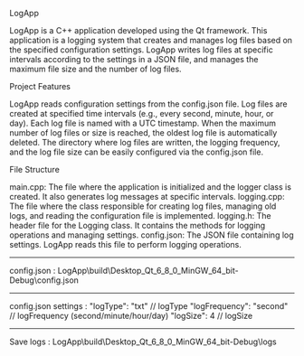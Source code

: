 LogApp

LogApp is a C++ application developed using the Qt framework. This application is a logging system that creates and manages log files based on the specified configuration settings. LogApp writes log files at specific intervals according to the settings in a JSON file, and manages the maximum file size and the number of log files.

Project Features

LogApp reads configuration settings from the config.json file.
Log files are created at specified time intervals (e.g., every second, minute, hour, or day).
Each log file is named with a UTC timestamp.
When the maximum number of log files or size is reached, the oldest log file is automatically deleted.
The directory where log files are written, the logging frequency, and the log file size can be easily configured via the config.json file.

File Structure

main.cpp: The file where the application is initialized and the logger class is created. It also generates log messages at specific intervals.
logging.cpp: The file where the class responsible for creating log files, managing old logs, and reading the configuration file is implemented.
logging.h: The header file for the Logging class. It contains the methods for logging operations and managing settings.
config.json: The JSON file containing log settings. LogApp reads this file to perform logging operations.

------------------------------
config.json :
LogApp\build\Desktop_Qt_6_8_0_MinGW_64_bit-Debug\config.json

------------------------------
config.json settings :
"logType": "txt" // logType
"logFrequency": "second" // logFrequency (second/minute/hour/day) 
"logSize": 4   // logSize

------------------------------
Save logs :
LogApp\build\Desktop_Qt_6_8_0_MinGW_64_bit-Debug\logs




